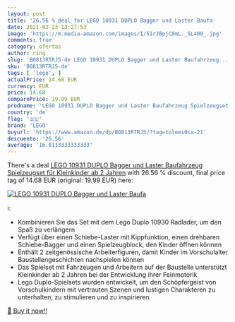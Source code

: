 ```yaml
---
layout: post
title: '26.56 % deal for LEGO 10931 DUPLO Bagger und Laster Baufa'
date: 2021-02-23 13:27:53
image: 'https://m.media-amazon.com/images/I/51rJBpjC8mL._SL400_.jpg'
comments: true
category: ofertas
author: ring
slug: 'B0813RTRJ5-de LEGO 10931 DUPLO Bagger und Laster Baufahrzeug...'
sku: 'B0813RTRJ5-de'
tags: [ 'lego', ]
actualPrice: 14.68 EUR
currency: EUR
price: 14.68
comparePrice: 19.99 EUR
prodname: 'LEGO 10931 DUPLO Bagger und Laster Baufahrzeug Spielzeugset für Kleinkinder ab 2 Jahren'
country: 'de'
flag: '🇩🇪'
brand: 'LEGO'
buyurl: 'https://www.amazon.de/dp/B0813RTRJ5/?tag=tolees0ca-21'
descuento: '26.56'
average: '16.0113333333333'
---
```


There's a deal [LEGO 10931 DUPLO Bagger und Laster Baufahrzeug Spielzeugset für Kleinkinder ab 2 Jahren](https://www.amazon.de/dp/B0813RTRJ5/?tag=tolees0ca-21)  with  26.56 % discount, final price tag of  14.68 EUR (original: 19.99 EUR) here:

[![LEGO 10931 DUPLO Bagger und Laster Baufa](https://m.media-amazon.com/images/I/51rJBpjC8mL._SL400_.jpg)](https://www.amazon.de/dp/B0813RTRJ5/?tag=tolees0ca-21)

ℹ️:

- Kombinieren Sie das Set mit dem Lego Duplo 10930 Radlader, um den Spaß zu verlängern
- Verfügt über einen Schiebe-Laster mit Kippfunktion, einen drehbaren Schiebe-Bagger und einen Spielzeugblock, den Kinder öffnen können
- Enthält 2 zeitgenössische Arbeiterfiguren, damit Kinder im Vorschulalter Baustellengeschichten nachspielen können
- Das Spielset mit Fahrzeugen und Arbeitern auf der Baustelle unterstützt Kleinkinder ab 2 Jahren bei der Entwicklung ihrer Feinmotorik
- Lego Duplo-Spielsets wurden entwickelt, um den Schöpfergeist von Vorschulkindern mit vertrauten Szenen und lustigen Charakteren zu unterhalten, zu stimulieren und zu inspirieren

[🛒 Buy it now!!](https://www.amazon.de/dp/B0813RTRJ5/?tag=tolees0ca-21)
